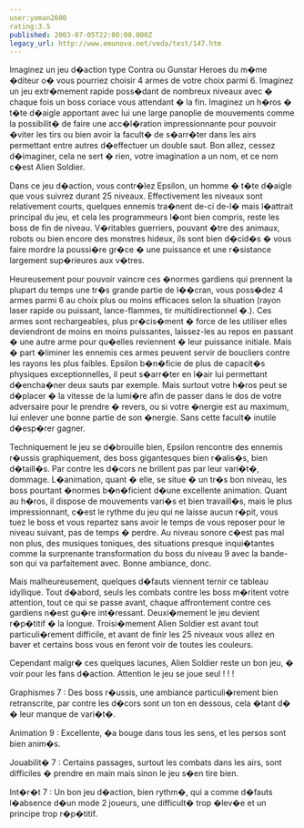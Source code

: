 ```yaml
---
user:yoman2600
rating:3.5
published: 2003-07-05T22:00:00.000Z
legacy_url: http://www.emunova.net/veda/test/147.htm
---
```

Imaginez un jeu d�action type Contra ou Gunstar Heroes du m�me �diteur o� vous pourriez choisir 4 armes de votre choix parmi 6\. Imaginez un jeu extr�mement rapide poss�dant de nombreux niveaux avec � chaque fois un boss coriace vous attendant � la fin. Imaginez un h�ros � t�te d�aigle apportant avec lui une large panoplie de mouvements comme la possibilit� de faire une acc�l�ration impressionnante pour pouvoir �viter les tirs ou bien avoir la facult� de s�arr�ter dans les airs permettant entre autres d�effectuer un double saut. Bon allez, cessez d�imaginer, cela ne sert � rien, votre imagination a un nom, et ce nom c�est Alien Soldier.  

  

Dans ce jeu d�action, vous contr�lez Epsilon, un homme � t�te d�aigle que vous suivrez durant 25 niveaux. Effectivement les niveaux sont relativement courts, quelques ennemis tra�nent de-ci de-l� mais l�attrait principal du jeu, et cela les programmeurs l�ont bien compris, reste les boss de fin de niveau. V�ritables guerriers, pouvant �tre des animaux, robots ou bien encore des monstres hideux, ils sont bien d�cid�s � vous faire mordre la poussi�re gr�ce � une puissance et une r�sistance largement sup�rieures aux v�tres.  

  

Heureusement pour pouvoir vaincre ces �normes gardiens qui prennent la plupart du temps une tr�s grande partie de l��cran, vous poss�dez 4 armes parmi 6 au choix plus ou moins efficaces selon la situation (rayon laser rapide ou puissant, lance-flammes, tir multidirectionnel �.). Ces armes sont rechargeables, plus pr�cis�ment � force de les utiliser elles deviendront de moins en moins puissantes, laissez-les au repos en passant � une autre arme pour qu�elles reviennent � leur puissance initiale. Mais � part �liminer les ennemis ces armes peuvent servir de boucliers contre les rayons les plus faibles. Epsilon b�n�ficie de plus de capacit�s physiques exceptionnelles, il peut s�arr�ter en l�air lui permettant d�encha�ner deux sauts par exemple. Mais surtout votre h�ros peut se d�placer � la vitesse de la lumi�re afin de passer dans le dos de votre adversaire pour le prendre � revers, ou si votre �nergie est au maximum, lui enlever une bonne partie de son �nergie. Sans cette facult� inutile d�esp�rer gagner.  

  

Techniquement le jeu se d�brouille bien, Epsilon rencontre des ennemis r�ussis graphiquement, des boss gigantesques bien r�alis�s, bien d�taill�s. Par contre les d�cors ne brillent pas par leur vari�t�, dommage. L�animation, quant � elle, se situe � un tr�s bon niveau, les boss pourtant �normes b�n�ficient d�une excellente animation. Quant au h�ros, il dispose de mouvements vari�s et bien travaill�s, mais le plus impressionnant, c�est le rythme du jeu qui ne laisse aucun r�pit, vous tuez le boss et vous repartez sans avoir le temps de vous reposer pour le niveau suivant, pas de temps � perdre. Au niveau sonore c�est pas mal non plus, des musiques toniques, des situations presque inqui�tantes comme la surprenante transformation du boss du niveau 9 avec la bande-son qui va parfaitement avec. Bonne ambiance, donc.   

  

Mais malheureusement, quelques d�fauts viennent ternir ce tableau idyllique. Tout d�abord, seuls les combats contre les boss m�ritent votre attention, tout ce qui se passe avant, chaque affrontement contre ces gardiens n�est gu�re int�ressant. Deuxi�mement le jeu devient r�p�titif � la longue. Troisi�mement Alien Soldier est avant tout particuli�rement difficile, et avant de finir les 25 niveaux vous allez en baver et certains boss vous en feront voir de toutes les couleurs.  

  

Cependant malgr� ces quelques lacunes, Alien Soldier reste un bon jeu, � voir pour les fans d�action. Attention le jeu se joue seul ! ! !  

  

  

  

Graphismes 7 : Des boss r�ussis, une ambiance particuli�rement bien retranscrite, par contre les d�cors sont un ton en dessous, cela �tant d� � leur manque de vari�t�.  

  

Animation 9 : Excellente, �a bouge dans tous les sens, et les persos sont bien anim�s.  

  

Jouabilit� 7 : Certains passages, surtout les combats dans les airs, sont difficiles � prendre en main mais sinon le jeu s�en tire bien.  

  

Int�r�t 7 : Un bon jeu d�action, bien rythm�, qui a comme d�fauts l�absence d�un mode 2 joueurs, une difficult� trop �lev�e et un principe trop r�p�titif.